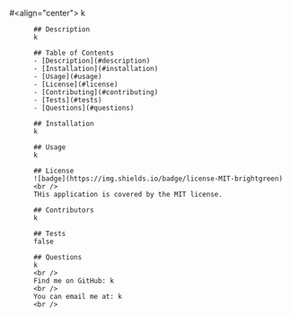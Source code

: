 #<align="center"> k

          ## Description
          k

          ## Table of Contents
          - [Description](#description)
          - [Installation](#installation)
          - [Usage](#usage)
          - [License](#license)
          - [Contributing](#contributing)
          - [Tests](#tests)
          - [Questions](#questions)

          ## Installation
          k

          ## Usage
          k

          ## License
          ![badge](https://img.shields.io/badge/license-MIT-brightgreen)
          <br />
          THis application is covered by the MIT license.

          ## Contributors
          k

          ## Tests
          false

          ## Questions
          k
          <br />
          Find me on GitHub: k
          <br />
          You can email me at: k
          <br />
